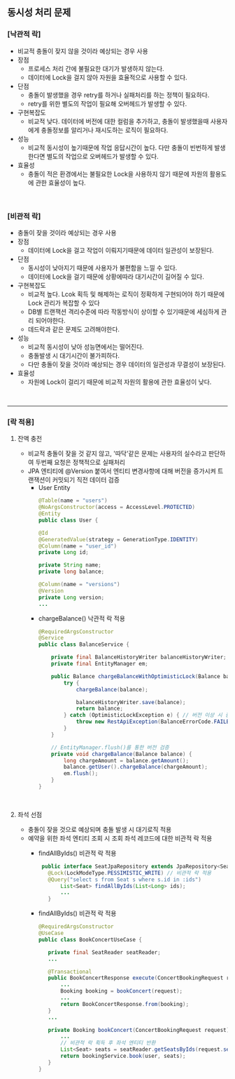 ## 동시성 처리 문제

### [낙관적 락]
- 비교적 충돌이 잦지 않을 것이라 예상되는 경우 사용
- 장점
    - 프로세스 처리 간에 불필요한 대기가 발생하지 않는다.
    - 데이터에 Lock을 걸지 않아 자원을 효율적으로 사용할 수 있다.
- 단점
    - 충돌이 발생했을 경우 retry를 하거나 실패처리를 하는 정책이 필요하다.
    - retry를 위한 별도의 작업이 필요해 오버헤드가 발생할 수 있다.
- 구현복잡도
    - 비교적 낮다. 데이터에 버전에 대한 컬럼을 추가하고, 충돌이 발생했을때 사용자에게 충돌정보를 알리거나 재시도하는 로직이 필요하다.
- 성능
    - 비교적 동시성이 높기때문에 작업 응답시간이 높다. 다만 충돌이 빈번하게 발생한다면 별도의 작업으로 오버헤드가 발생할 수 있다.
- 효율성
    - 충돌이 적은 환경에서는 불필요한 Lock을 사용하지 않기 때문에 자원의 활용도에 관한 효율성이 높다.

<br/>

### [비관적 락]
- 충돌이 잦을 것이라 예상되는 경우 사용
- 장점
    - 데이터에 Lock을 걸고 작업이 이뤄지기때문에 데이터 일관성이 보장된다.
- 단점
    - 동시성이 낮아지기 때문에 사용자가 불편함을 느낄 수 있다.
    - 데이터에 Lock을 걸기 때문에 상황에따라 대기시간이 길어질 수 있다.
- 구현복잡도
    - 비교적 높다. Lcok 획득 및 해제하는 로직이 정확하게 구현되어야 하기 때문에 Lock 관리가 복잡할 수 있다
    - DB별 트랜잭션 격리수준에 따라 작동방식이 상이할 수 있기때문에 세심하게 관리 되어야한다.
    - 데드락과 같은 문제도 고려해야한다.
- 성능
    - 비교적 동시성이 낮아 성능면에서는 떨어진다.
    - 충돌발생 시 대기시간이 불가피하다.
    - 다만 충돌이 잦을 것이라 예상되는 경우 데이터의 일관성과 무결성이 보장된다.
- 효율성
    - 자원에 Lock이 걸리기 때문에 비교적 자원의 활용에 관한 효율성이 낮다.

<br/>

***

### [락 적용]
1. 잔액 충전 

   - 비교적 충돌이 잦을 것 같지 않고, '따닥'같은 문제는 사용자의 실수라고 판단하여 두번째 요청은 정책적으로 실패처리
   - JPA 엔티티에 @Version 붙여서 엔티티 변경사항에 대해 버전을 증가시켜 트랜잭션이 커밋되기 직전 데이터 검증
     - User Entity
          ```java
          @Table(name = "users")
          @NoArgsConstructor(access = AccessLevel.PROTECTED)
          @Entity
          public class User {
    
          @Id
          @GeneratedValue(strategy = GenerationType.IDENTITY)
          @Column(name = "user_id")
          private Long id;
    
          private String name;
          private long balance;
    
          @Column(name = "versions")
          @Version
          private Long version;
         ...
          ```
     - chargeBalance() 낙관적 락 적용
          ```java
          @RequiredArgsConstructor
          @Service
          public class BalanceService {
        
              private final BalanceHistoryWriter balanceHistoryWriter;
              private final EntityManager em;
        
              public Balance chargeBalanceWithOptimisticLock(Balance balance) {
                  try {
                      chargeBalance(balance);
        
                      balanceHistoryWriter.save(balance);
                      return balance;
                  } catch (OptimisticLockException e) { // 버전 이상 시 충전 실패
                      throw new RestApiException(BalanceErrorCode.FAILED_CHARGE);
                  }
              }
        
              // EntityManager.flush()를 통한 버전 검증
              private void chargeBalance(Balance balance) {
                  long chargeAmount = balance.getAmount();
                  balance.getUser().chargeBalance(chargeAmount);
                  em.flush();
              }
          }
          ```
<br/>

2. 좌석 선점

    - 충돌이 잦을 것으로 예상되며 충돌 발생 시 대기로직 적용
    - 예약을 위한 좌석 엔티티 조회 시 조회 좌석 레코드에 대한 비관적 락 적용 
      - findAllByIds() 비관적 락 적용
         ```java
          public interface SeatJpaRepository extends JpaRepository<Seat, Long> {
            @Lock(LockModeType.PESSIMISTIC_WRITE) // 비관적 락 적용
            @Query("select s from Seat s where s.id in :ids")
                List<Seat> findAllByIds(List<Long> ids);
                ...
            }
         ```
        
      - findAllByIds() 비관적 락 적용
         ```java
        @RequiredArgsConstructor
        @UseCase
        public class BookConcertUseCase {
        
            private final SeatReader seatReader;
            ...
        
            @Transactional
            public BookConcertResponse execute(ConcertBookingRequest request) {
                ...
                Booking booking = bookConcert(request);
                ...
                return BookConcertResponse.from(booking);
            }
            ...
        
            private Booking bookConcert(ConcertBookingRequest request) {
                ...
                // 비관적 락 획득 후 좌석 엔티티 반환
                List<Seat> seats = seatReader.getSeatsByIds(request.seatIds());
                return bookingService.book(user, seats);
            }
        }
         ```